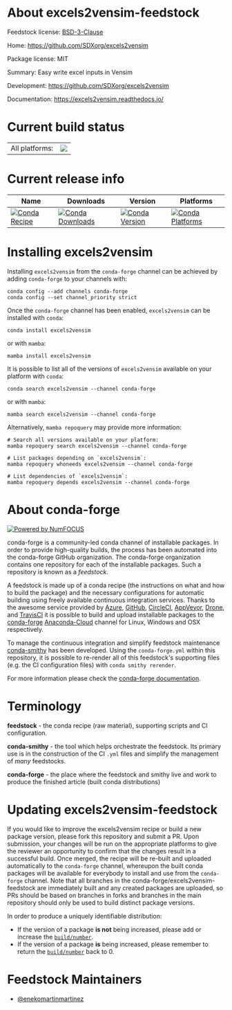 About excels2vensim-feedstock
=============================

Feedstock license: [BSD-3-Clause](https://github.com/conda-forge/excels2vensim-feedstock/blob/main/LICENSE.txt)

Home: https://github.com/SDXorg/excels2vensim

Package license: MIT

Summary: Easy write excel inputs in Vensim

Development: https://github.com/SDXorg/excels2vensim

Documentation: https://excels2vensim.readthedocs.io/

Current build status
====================


<table><tr><td>All platforms:</td>
    <td>
      <a href="https://dev.azure.com/conda-forge/feedstock-builds/_build/latest?definitionId=13555&branchName=main">
        <img src="https://dev.azure.com/conda-forge/feedstock-builds/_apis/build/status/excels2vensim-feedstock?branchName=main">
      </a>
    </td>
  </tr>
</table>

Current release info
====================

| Name | Downloads | Version | Platforms |
| --- | --- | --- | --- |
| [![Conda Recipe](https://img.shields.io/badge/recipe-excels2vensim-green.svg)](https://anaconda.org/conda-forge/excels2vensim) | [![Conda Downloads](https://img.shields.io/conda/dn/conda-forge/excels2vensim.svg)](https://anaconda.org/conda-forge/excels2vensim) | [![Conda Version](https://img.shields.io/conda/vn/conda-forge/excels2vensim.svg)](https://anaconda.org/conda-forge/excels2vensim) | [![Conda Platforms](https://img.shields.io/conda/pn/conda-forge/excels2vensim.svg)](https://anaconda.org/conda-forge/excels2vensim) |

Installing excels2vensim
========================

Installing `excels2vensim` from the `conda-forge` channel can be achieved by adding `conda-forge` to your channels with:

```
conda config --add channels conda-forge
conda config --set channel_priority strict
```

Once the `conda-forge` channel has been enabled, `excels2vensim` can be installed with `conda`:

```
conda install excels2vensim
```

or with `mamba`:

```
mamba install excels2vensim
```

It is possible to list all of the versions of `excels2vensim` available on your platform with `conda`:

```
conda search excels2vensim --channel conda-forge
```

or with `mamba`:

```
mamba search excels2vensim --channel conda-forge
```

Alternatively, `mamba repoquery` may provide more information:

```
# Search all versions available on your platform:
mamba repoquery search excels2vensim --channel conda-forge

# List packages depending on `excels2vensim`:
mamba repoquery whoneeds excels2vensim --channel conda-forge

# List dependencies of `excels2vensim`:
mamba repoquery depends excels2vensim --channel conda-forge
```


About conda-forge
=================

[![Powered by
NumFOCUS](https://img.shields.io/badge/powered%20by-NumFOCUS-orange.svg?style=flat&colorA=E1523D&colorB=007D8A)](https://numfocus.org)

conda-forge is a community-led conda channel of installable packages.
In order to provide high-quality builds, the process has been automated into the
conda-forge GitHub organization. The conda-forge organization contains one repository
for each of the installable packages. Such a repository is known as a *feedstock*.

A feedstock is made up of a conda recipe (the instructions on what and how to build
the package) and the necessary configurations for automatic building using freely
available continuous integration services. Thanks to the awesome service provided by
[Azure](https://azure.microsoft.com/en-us/services/devops/), [GitHub](https://github.com/),
[CircleCI](https://circleci.com/), [AppVeyor](https://www.appveyor.com/),
[Drone](https://cloud.drone.io/welcome), and [TravisCI](https://travis-ci.com/)
it is possible to build and upload installable packages to the
[conda-forge](https://anaconda.org/conda-forge) [Anaconda-Cloud](https://anaconda.org/)
channel for Linux, Windows and OSX respectively.

To manage the continuous integration and simplify feedstock maintenance
[conda-smithy](https://github.com/conda-forge/conda-smithy) has been developed.
Using the ``conda-forge.yml`` within this repository, it is possible to re-render all of
this feedstock's supporting files (e.g. the CI configuration files) with ``conda smithy rerender``.

For more information please check the [conda-forge documentation](https://conda-forge.org/docs/).

Terminology
===========

**feedstock** - the conda recipe (raw material), supporting scripts and CI configuration.

**conda-smithy** - the tool which helps orchestrate the feedstock.
                   Its primary use is in the construction of the CI ``.yml`` files
                   and simplify the management of *many* feedstocks.

**conda-forge** - the place where the feedstock and smithy live and work to
                  produce the finished article (built conda distributions)


Updating excels2vensim-feedstock
================================

If you would like to improve the excels2vensim recipe or build a new
package version, please fork this repository and submit a PR. Upon submission,
your changes will be run on the appropriate platforms to give the reviewer an
opportunity to confirm that the changes result in a successful build. Once
merged, the recipe will be re-built and uploaded automatically to the
`conda-forge` channel, whereupon the built conda packages will be available for
everybody to install and use from the `conda-forge` channel.
Note that all branches in the conda-forge/excels2vensim-feedstock are
immediately built and any created packages are uploaded, so PRs should be based
on branches in forks and branches in the main repository should only be used to
build distinct package versions.

In order to produce a uniquely identifiable distribution:
 * If the version of a package **is not** being increased, please add or increase
   the [``build/number``](https://docs.conda.io/projects/conda-build/en/latest/resources/define-metadata.html#build-number-and-string).
 * If the version of a package **is** being increased, please remember to return
   the [``build/number``](https://docs.conda.io/projects/conda-build/en/latest/resources/define-metadata.html#build-number-and-string)
   back to 0.

Feedstock Maintainers
=====================

* [@enekomartinmartinez](https://github.com/enekomartinmartinez/)


